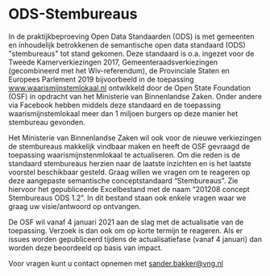 # ODS-Stembureaus
In de praktijkbeproeving Open Data Standaarden (ODS) is met gemeenten en inhoudelijk betrokkenen de semantische open data standaard (ODS) "stembureaus" tot stand gekomen. Deze standaard is o.a. ingezet voor de Tweede Kamerverkiezingen 2017, Gemeenteraadsverkiezingen (gecombineerd met het Wiv-referendum), de Provinciale Staten en Europees Parlement 2019 bijvoorbeeld in de toepassing www.waarismijnstemlokaal.nl ontwikkeld door de Open State Foundation (OSF) in opdracht van het Ministerie van Binnenlandse Zaken. Onder andere via Facebook hebben middels deze standaard en de toepassing waarismijnstemlokaal meer dan 1 miljoen burgers op deze manier het stembureau gevonden.

Het Ministerie van Binnenlandse Zaken wil ook voor de nieuwe verkiezingen de stembureaus makkelijk vindbaar maken en heeft de OSF gevraagd de toepassing waarismijnstenmlokaal te actualiseren. Om die reden is de standaard stembureaus herzien naar de laatste inzichten en is het laatste voorstel beschikbaar gesteld. Graag willen we vragen om te reageren op deze aangepaste semantische conceptstandaard “Stembureaus”. Zie hiervoor het gepubliceerde Excelbestand met de naam “201208 concept Stembureaus ODS 1.2”. In dit bestand staan ook enkele vragen waar we graag uw visie/antwoord op ontvangen. 

De OSF wil vanaf 4 januari 2021 aan de slag met de actualisatie van de toepassing. Verzoek is dan ook om op korte termijn te reageren. Als er issues worden gepubliceerd tijdens de actualisatiefase (vanaf 4 januari) dan worden deze beoordeeld op basis van impact. 

Voor vragen kunt u contact opnemen met sander.bakker@vng.nl
